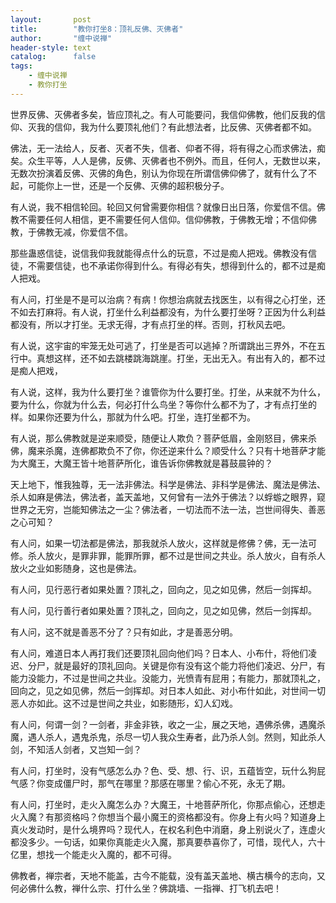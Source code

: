 ```yaml
---
layout:       post
title:        "教你打坐8：顶礼反佛、灭佛者"
author:       "缠中说禅"
header-style: text
catalog:      false
tags:
    - 缠中说禅
    - 教你打坐
---
```


世界反佛、灭佛者多矣，皆应顶礼之。有人可能要问，我信仰佛教，他们反我的信仰、灭我的信仰，我为什么要顶礼他们？有此想法者，比反佛、灭佛者都不如。



佛法，无一法给人，反者、灭者不失，信者、仰者不得，将有得之心而求佛法，痴矣。众生平等，人人是佛，反佛、灭佛者也不例外。而且，任何人，无数世以来，无数次扮演着反佛、灭佛的角色，别认为你现在所谓信佛仰佛了，就有什么了不起，可能你上一世，还是一个反佛、灭佛的超积极分子。



有人说，我不相信轮回。轮回又何曾需要你相信？就像日出日落，你爱信不信。佛教不需要任何人相信，更不需要任何人信仰。信仰佛教，于佛教无增；不信仰佛教，于佛教无减，你爱信不信。



那些蛊惑信徒，说信我仰我就能得点什么的玩意，不过是痴人把戏。佛教没有信徒，不需要信徒，也不承诺你得到什么。有得必有失，想得到什么的，都不过是痴人把戏。



有人问，打坐是不是可以治病？有病！你想治病就去找医生，以有得之心打坐，还不如去打麻将。有人说，打坐什么利益都没有，为什么要打坐呀？正因为什么利益都没有，所以才打坐。无求无得，才有点打坐的样。否则，打秋风去吧。



有人说，这宇宙的牢笼无处可逃了，打坐是否可以逃掉？所谓跳出三界外，不在五行中。真想这样，还不如去跳楼跳海跳崖。打坐，无出无入。有出有入的，都不过是痴人把戏，



有人说，这样，我为什么要打坐？谁管你为什么要打坐。打坐，从来就不为什么，要为什么，你就为什么去，何必打什么鸟坐？等你什么都不为了，才有点打坐的样。如果你还要为什么，那就为什么吧。打坐，连打坐都不为。



有人说，那么佛教就是逆来顺受，随便让人欺负？菩萨低眉，金刚怒目，佛来杀佛，魔来杀魔，连佛都欺负不了你，你还逆来什么？顺受什么？只有十地菩萨才能为大魔王，大魔王皆十地菩萨所化，谁告诉你佛教就是暮鼓晨钟的？



天上地下，惟我独尊，无一法非佛法。科学是佛法、非科学是佛法、魔法是佛法、杀人如麻是佛法，佛法者，盖天盖地，又何曾有一法外于佛法？以蜉蝣之眼界，窥世界之无穷，岂能知佛法之一尘？佛法者，一切法而不法一法，岂世间得失、善恶之心可知？



有人问，如果一切法都是佛法，那我就杀人放火，这样就是修佛？佛，无一法可修。杀人放火，是罪非罪，能罪所罪，都不过是世间之共业。杀人放火，自有杀人放火之业如影随身，这也是佛法。



有人问，见行恶行者如果处置？顶礼之，回向之，见之如见佛，然后一剑挥却。

有人问，见行善行者如果处置？顶礼之，回向之，见之如见佛，然后一剑挥却。



有人问，这不就是善恶不分了？只有如此，才是善恶分明。



有人问，难道日本人再打我们还要顶礼回向他们吗？日本人、小布什，将他们凌迟、分尸，就是最好的顶礼回向。关键是你有没有这个能力将他们凌迟、分尸，有能力没能力，不过是世间之共业。没能力，光愤青有屁用；有能力，那就顶礼之，回向之，见之如见佛，然后一剑挥却。对日本人如此、对小布什如此，对世间一切恶人亦如此。这不过是世间之共业，如影随形，幻人幻戏。



有人问，何谓一剑？一剑者，非金非铁，收之一尘，展之天地，遇佛杀佛，遇魔杀魔，遇人杀人，遇鬼杀鬼，杀尽一切人我众生寿者，此乃杀人剑。然则，知此杀人剑，不知活人剑者，又岂知一剑？



有人问，打坐时，没有气感怎么办？色、受、想、行、识，五蕴皆空，玩什么狗屁气感？你变成僵尸时，那气在哪里？那感在哪里？偷心不死，永无了期。



有人问，打坐时，走火入魔怎么办？大魔王，十地菩萨所化，你那点偷心，还想走火入魔？有那资格吗？你想当个最小魔王的资格都没有。你身上有火吗？知道身上真火发动时，是什么境界吗？现代人，在权名利色中消磨，身上别说火了，连虚火都没多少。一句话，如果你真能走火入魔，那真要恭喜你了，可惜，现代人，六十亿里，想找一个能走火入魔的，都不可得。



佛教者，禅宗者，天地不能盖，古今不能载，没有盖天盖地、横古横今的志向，又何必佛什么教，禅什么宗、打什么坐？佛跳墙、一指禅、打飞机去吧！
